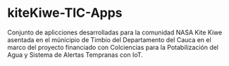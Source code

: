 # kiteKiwe-TIC-Apps
Conjunto de aplicciones desarrolladas para la comunidad NASA Kite Kiwe asentada en el múnicipio de Timbio del Departamento del Cauca en el marco del proyecto financiado con Colciencias para la Potabilización del Agua y Sistema de Alertas Tempranas con IoT.
